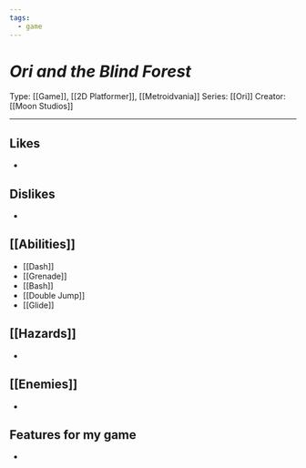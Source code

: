 ```yaml
---
tags:
  - game
---
```

# _Ori and the Blind Forest_

Type: [[Game]], [[2D Platformer]], [[Metroidvania]]
Series: [[Ori]]
Creator: [[Moon Studios]]

----





## Likes
* 

## Dislikes
* 

## [[Abilities]]
* [[Dash]]
* [[Grenade]]
* [[Bash]]
* [[Double Jump]]
* [[Glide]]

## [[Hazards]]
* 

## [[Enemies]]
* 

## Features for my game
* 